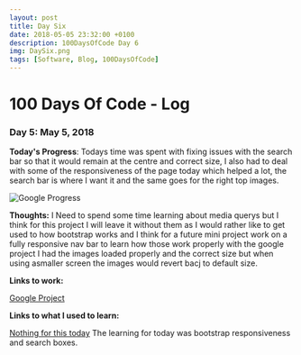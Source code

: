 ```yaml
---
layout: post
title: Day Six
date: 2018-05-05 23:32:00 +0100
description: 100DaysOfCode Day 6
img: DaySix.png
tags: [Software, Blog, 100DaysOfCode]
---
```


# 100 Days Of Code - Log 

### Day 5: May 5, 2018

**Today's Progress**: Todays time was spent with fixing issues with the search bar so that it would remain at the centre and correct size, I also had to deal with some of the responsiveness of the page today which helped a lot, the search bar is where I want it and the same goes for the right top images.

![Google Progress]({{site.baseurl}}/assets/img/GoogleDay6.png)

**Thoughts:** I Need to spend some time learning about media querys but I think for this project I will leave it without them as I would rather like to get used to how bootstrap works and I think for a future mini project work on a fully responsive nav bar to learn how those work properly with the google project I had the images loaded properly and the correct size but when using asmaller screen the images would revert bacj to default size.


**Links to work:** 

[Google Project](https://github.com/NathanScott85/google/)

**Links to what I used to learn:**

[Nothing for this today]()
The learning for today was bootstrap responsiveness and search boxes.